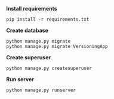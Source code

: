 
**Install requirements**

```
pip install -r requirements.txt
```

**Create database**

```
python manage.py migrate
python manage.py migrate VersioningApp
```
**Create superuser**

```
python manage.py createsuperuser
```

**Run server**

```
python manage.py runserver
```
